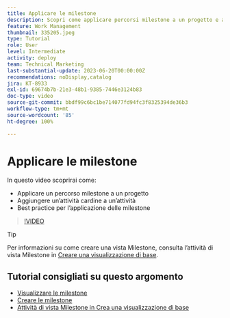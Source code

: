 ```yaml
---
title: Applicare le milestone
description: Scopri come applicare percorsi milestone a un progetto e associare le attività chiave come passaggi milestone all’interno del progetto.
feature: Work Management
thumbnail: 335205.jpeg
type: Tutorial
role: User
level: Intermediate
activity: deploy
team: Technical Marketing
last-substantial-update: 2023-06-20T00:00:00Z
recommendations: noDisplay,catalog
jira: KT-8933
exl-id: 69674b7b-21e3-48b1-9385-7446e3124b83
doc-type: video
source-git-commit: bbdf99c6bc1be714077fd94fc3f8325394de36b3
workflow-type: tm+mt
source-wordcount: '85'
ht-degree: 100%

---
```


# Applicare le milestone

In questo video scoprirai come:

* Applicare un percorso milestone a un progetto
* Aggiungere un’attività cardine a un’attività
* Best practice per l’applicazione delle milestone

>[!VIDEO](https://video.tv.adobe.com/v/335205/?quality=12&learn=on&enablevpops=1)

>[!TIP]
>
>Per informazioni su come creare una vista Milestone, consulta l’attività di vista Milestone in [Creare una visualizzazione di base](/help/reporting/basic-reporting/create-a-basic-view.md).

## Tutorial consigliati su questo argomento

* [Visualizzare le milestone](/help/manage-work/approval-processes-and-milestone-paths/view-milestones.md)
* [Creare le milestone](/help/administration-and-setup/approval-processes-and-milestone-paths/creating-milestones.md)
* [Attività di vista Milestone in Crea una visualizzazione di base](/help/reporting/basic-reporting/create-a-basic-view.md)
